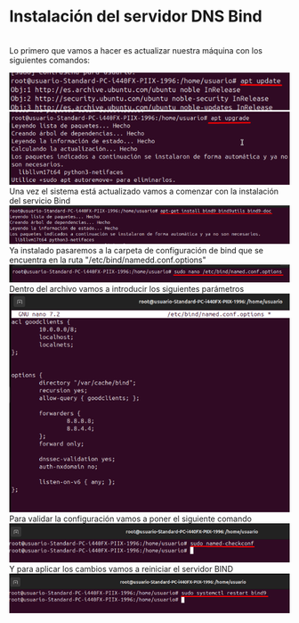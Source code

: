 # Instalación del servidor DNS Bind
<br>
Lo primero que vamos a hacer es actualizar nuestra máquina con los siguientes comandos:
<br>

![Texto alternativo](imagenes2/Screenshot_1.png)
<br>
![Texto alternativo](imagenes2/Screenshot_2.png)
<br>
Una vez el sistema está actualizado vamos a comenzar con la instalación del servicio Bind
<br>
![Texto alternativo](imagenes2/Screenshot_3.png)
<br>
Ya instalado pasaremos a la carpeta de configuración de bind que se encuentra en la ruta "/etc/bind/namedd.conf.options"
<br>
![Texto alternativo](imagenes2/Screenshot_4.png)
<br>
Dentro del archivo vamos a introducir los siguientes parámetros
<br>
![Texto alternativo](imagenes2/Screenshot_5.png)
<br>
Para validar la configuración vamos a poner el siguiente comando
<br>
![Texto alternativo](imagenes2/Screenshot_6.png)
<br>
Y para aplicar los cambios vamos a reiniciar el servidor BIND
<br>
![Texto alternativo](imagenes2/Screenshot_7.png)
<br>
